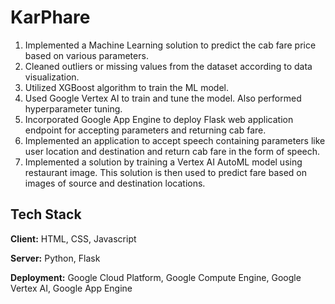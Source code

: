 # KarPhare

1. Implemented a Machine Learning solution to predict the cab fare price based on various parameters.
2. Cleaned outliers or missing values from the dataset according to data visualization.
3. Utilized XGBoost algorithm to train the ML model.
4. Used Google Vertex AI to train and tune the model. Also performed hyperparameter tuning.
5. Incorporated Google App Engine to deploy Flask web application endpoint for accepting parameters and returning cab fare.
6. Implemented an application to accept speech containing parameters like user location and destination and return cab fare in the form of speech.
7. Implemented a solution by training a Vertex AI AutoML model using restaurant image. This solution is then used to predict fare based on images of source and destination locations.


## Tech Stack

**Client:**  HTML, CSS, Javascript

**Server:** Python, Flask

**Deployment:** Google Cloud Platform, Google Compute Engine, Google Vertex AI, Google App Engine



